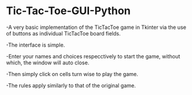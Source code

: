 # Tic-Tac-Toe-GUI-Python

-A very basic implementation of the TicTacToe game in Tkinter via the use of buttons as individual TicTacToe board fields.

-The interface is simple.

-Enter your names and choices respecctively to start the game, without which, the window will auto close.

-Then simply click on cells turn wise to play the game.

-The rules apply similarly to that of the original game.
